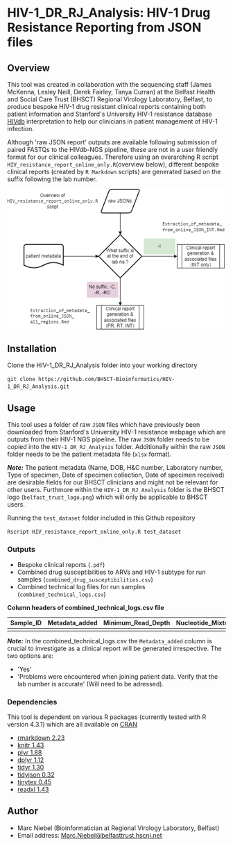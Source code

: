 # HIV-1_DR_RJ_Analysis: HIV-1 Drug Resistance Reporting from JSON files

## Overview
This tool was created in collaboration with the sequencing staff (James McKenna, Lesley Neill, Derek Fairley, Tanya Curran) at the Belfast Health and Social Care Trust (BHSCT) Regional Virology Laboratory, Belfast, to produce bespoke HIV-1 drug resistant clinical reports containing both patient information and Stanford's University HIV-1 resistance database [HIVdb](https://hivdb.stanford.edu/hivdb/by-reads/) interpretation to help our clinicians in patient management of HIV-1 infection.

Although 'raw JSON report' outputs are available following submission of paired FASTQs to the HIVdb-NGS pipeline, these are not in a user friendly format for our clinical colleagues. Therefore using an overarching R script `HIV_resistance_report_online_only.R`(overview below), different bespoke clinical reports (created by `R Markdown` scripts) are generated based on the suffix following the lab number.

![](https://github.com/BHSCT-Bioinformatics/HIV-1_DR_RJ_Analysis/blob/main/Clinical_report_generation_workflow_v2.drawio.png?raw=true)

## Installation

Clone the HIV-1_DR_RJ_Analysis folder into your working directory

`git clone https://github.com/BHSCT-Bioinformatics/HIV-1_DR_RJ_Analysis.git`

## Usage
This tool uses a folder of raw `JSON` files which have previously been downloaded from Stanford's University HIV-1 resistance webpage which are outputs from their HIV-1 NGS pipeline. The raw `JSON` folder needs to be copied into the `HIV-1_DR_RJ_Analysis` folder. Additionally within the raw `JSON` folder needs to be the patient metadata file (`xlsx` format). 

***Note:*** The patient metadata (Name, DOB, H&C number, Laboratory number, Type of specimen, Date of specimen collection, Date of specimen received) are desirable fields for our BHSCT clinicians and might not be relevant for other users. Furthmore within the `HIV-1_DR_RJ_Analysis` folder is the BHSCT logo (`belfast_trust_logo.png`) which will only be applicable to BHSCT users.

Running the `test_dataset` folder included in this Github repository

`Rscript HIV_resistance_report_online_only.R test_dataset`


### Outputs
- Bespoke clinical reports (`.pdf`)
- Combined drug susceptibilities to ARVs and HIV-1 subtype for run samples (`combined_drug_susceptibilities.csv`)
- Combined technical log files for run samples (`combined_technical_logs.csv`)

**Column headers of combined_technical_logs.csv file**
  
| Sample_ID  | Metadata_added | Minimum_Read_Depth | Nucleotide_Mixture_Threshold | Mutation_Detection_Threshold | Sierra_version_date | HIVdb_version_date |
| ---------- | -------------- | ------------------ | ---------------------------- | ---------------------------- | ------------------- | ------------------ |
|            |                |                    |                              |                              |                     |                    |


***Note:*** In the combined_technical_logs.csv the `Metadata_added` column is crucial to investigate as a clinical report will be generated irrespective.
The two options are:
- 'Yes'
- 'Problems were encountered when joining patient data. Verify that the lab number is accurate' (Will need to be adressed).


### Dependencies
This tool is dependent on various R packages (currently tested with R version 4.3.1) which are all available on [CRAN](https://cran.r-project.org/)
- [rmarkdown 2.23](https://cran.r-project.org/web/packages/rmarkdown/index.html)
- [knitr 1.43](https://cran.r-project.org/web/packages/knitr/index.html)
- [plyr 1.88](https://cran.r-project.org/web/packages/plyr/index.html)
- [dplyr 1.12](https://cran.r-project.org/web/packages/dplyr/index.html)
- [tidyr 1.30](https://cran.r-project.org/web/packages/tidyr/index.html)
- [tidyjson 0.32](https://cran.r-project.org/web/packages/tidyjson/index.html)
- [tinytex 0.45](https://cran.r-project.org/web/packages/tinytex/index.html)
- [readxl 1.43](https://cran.r-project.org/web/packages/readxl/index.html)


## Author
- Marc Niebel (Bioinformatician at Regional Virology Laboratory, Belfast)
- Email address: Marc.Niebel@belfasttrust.hscni.net

